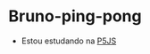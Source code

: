 # Bruno-ping-pong
- Estou estudando na [P5JS](https://editor.p5js.org/00001079257962sp/sketches/kpo2AJ43d)
